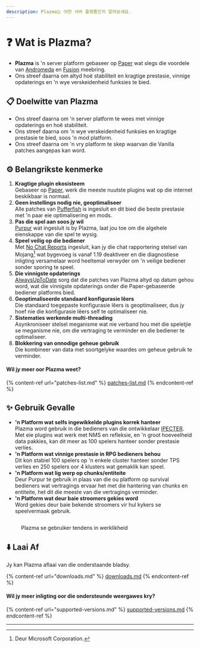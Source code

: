 ```yaml
---
description: Plazma는 어떤 서버 플랫폼인지 알아보세요.
---
```


# ❓ Wat is Plazma?

- **Plazma** is 'n server platform gebaseer op [Paper](https://github.com/PaperMC/Paper) wat slegs die voordele van [Andromeda](https://github.com/EarendelArchived/Andromeda) en [Fusion](https://github.com/RuinedTechnologyUnify/Fusion) meebring.
- Ons streef daarna om altyd hoë stabiliteit en kragtige prestasie, vinnige opdaterings en 'n wye verskeidenheid funksies te bied.

## 📋 Doelwitte van Plazma <a href="#id-1" id="id-1"></a>

- Ons streef daarna om 'n server platform te wees met vinnige opdaterings en hoë stabiliteit.
- Ons streef daarna om 'n wye verskeidenheid funksies en kragtige prestasie te bied, soos 'n mod platform.
- Ons streef daarna om 'n vry platform te skep waarvan die Vanilla patches aangepas kan word.

## ⚙️ Belangrikste kenmerke <a href="#id-2" id="id-2"></a>

1. **Kragtige plugin ekosisteem**\
   Gebaseer op [Paper](https://github.com/PaperMC/Paper), werk die meeste nuutste plugins wat op die internet beskikbaar is normaal.
2. **Geen instellings nodig nie, geoptimaliseer**\
   Alle patches van [Pufferfish](https://github.com/pufferfish-gg/Pufferfish) is ingesluit en dit bied die beste prestasie met 'n paar eie optimalisering en mods.
3. **Pas die spel aan soos jy wil**\
   [Purpur](https://github.com/PurpurMC/Purpur) wat ingesluit is by Plazma, laat jou toe om die algehele eienskappe van die spel te wysig.
4. **Speel veilig op die bediener**\
   Met [No Chat Reports](https://github.com/Aizistral-Studios/No-Chat-Reports) ingesluit, kan jy die chat rapportering stelsel van Mojang[^2] wat bygevoeg is vanaf 1.19 deaktiveer en die diagnostiese inligting versamelaar word heeltemal verwyder om 'n veilige bediener sonder sporing te speel.
5. **Die vinnigste opdaterings**\
   [AlwaysUpToDate](https://github.com/PlazmaMC/AlwaysUpToDate) sorg dat die patches van Plazma altyd op datum gehou word, wat die vinnigste opdaterings onder die Paper-gebaseerde bediener platforms bied.
6. **Geoptimaliseerde standaard konfigurasie lêers**\
   Die standaard toegepaste konfigurasie lêers is geoptimaliseer, dus jy hoef nie die konfigurasie lêers self te optimaliseer nie.
7. **Sistematies werkende multi-threading**\
   Asynkroniseer stelsel meganisme wat nie verband hou met die speletjie se meganisme nie, om die vertraging te verminder en die bediener te optimaliseer.
8. **Blokkering van onnodige geheue gebruik**\
   Die kombineer van data met soortgelyke waardes om geheue gebruik te verminder.

#### Wil jy meer oor Plazma weet? <a href="#etc-1" id="etc-1"></a>

{% content-ref url="patches-list.md" %}
[patches-list.md](patches-list.md)
{% endcontent-ref %}

## ✨ Gebruik Gevalle <a href="#id-3" id="id-3"></a>

- **'n Platform wat selfs ingewikkelde plugins korrek hanteer**\
  Plazma word gebruik in die bedieners van die ontwikkelaar [IPECTER](https://github.com/IPECTER). Met eie plugins wat werk met NMS en refleksie, en 'n groot hoeveelheid data pakkies, kan dit meer as 100 spelers hanteer sonder prestasie verlies.
- **'n Platform wat vinnige prestasie in RPG bedieners behou**\
  Dit kon stabiel 100 spelers op 'n enkele cluster hanteer sonder TPS verlies en 250 spelers oor 4 klusters wat gemaklik kan speel.
- **'n Platform wat lig werp op chunks/entiteite**\
  Deur Purpur te gebruik in plaas van die ou platform op survival bedieners wat vertragings ervaar het met die hantering van chunks en entiteite, het dit die meeste van die vertragings verminder.
- **'n Platform wat deur baie stroomers gekies word**\
  Word gekies deur baie bekende stroomers vir hul kykers se speelvermaak gebruik.

<figure><img src="https://camo.githubusercontent.com/22acffd515755c2cee2078a7697ff35351c5ec7148eb2806deedbe63df1c4ed7/68747470733a2f2f6273746174732e6f72672f7369676e6174757265732f7365727665722d696d706c656d656e746174696f6e2f506c617a6d612e737667" alt=""><figcaption><p>Plazma se gebruiker tendens in werklikheid</p></figcaption></figure>

## ⬇️ Laai Af

Jy kan Plazma aflaai van die onderstaande bladsy.

{% content-ref url="downloads.md" %}
[downloads.md](downloads.md)
{% endcontent-ref %}

#### Wil jy meer inligting oor die ondersteunde weergawes kry?

{% content-ref url="supported-versions.md" %}
[supported-versions.md](supported-versions.md)
{% endcontent-ref %}

***

[^1]: Bukkit, CraftBukkit, Spigot plugins en Paper, Pufferfish, Purpur plugins.

[^2]: Deur Microsoft Corporation.

[^3]: As jy die chat rapportering stelsel deaktiveer, word die chat slegs op die bediener hanteer en kan jy Mojang se chat sporing voorkom.

[^4]: Tyd wat die spel staak om die stelsel meganisme te laat werk.
